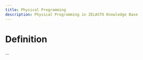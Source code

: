 ```yaml
---
title: Physical Programming
description: Physical Programming in ZELASTO Knowledge Base
---
```


# Definition
...
